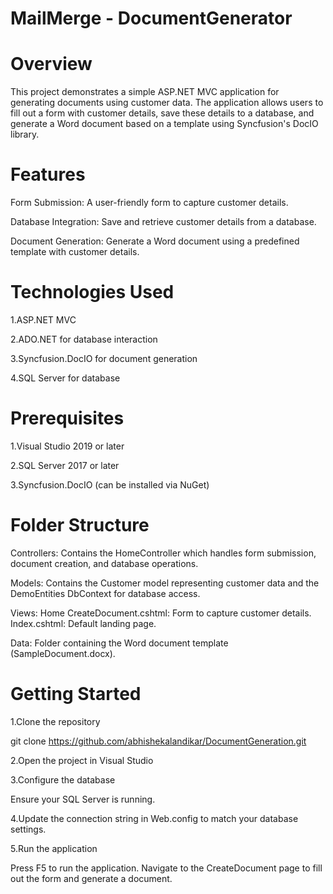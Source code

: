 # MailMerge - DocumentGenerator

# Overview
This project demonstrates a simple ASP.NET MVC application for generating documents using customer data. The application allows users to fill out a form with customer details, save these details to a database, and generate a Word document based on a template using Syncfusion's DocIO library.

# Features
Form Submission: A user-friendly form to capture customer details.

Database Integration: Save and retrieve customer details from a database.

Document Generation: Generate a Word document using a predefined template with customer details.

# Technologies Used
  1.ASP.NET MVC
  
  2.ADO.NET for database interaction
  
  3.Syncfusion.DocIO for document generation
  
  4.SQL Server for database
  
# Prerequisites

  1.Visual Studio 2019 or later

  2.SQL Server 2017 or later

  3.Syncfusion.DocIO (can be installed via NuGet)

# Folder Structure

  Controllers: Contains the HomeController which handles form submission, document creation, and database operations.

  Models: Contains the Customer model representing customer data and the DemoEntities DbContext for database access.

  Views:
  Home
  CreateDocument.cshtml: Form to capture customer details.
  Index.cshtml: Default landing page.

  Data: Folder containing the Word document template (SampleDocument.docx).

# Getting Started

1.Clone the repository

  git clone https://github.com/abhishekalandikar/DocumentGeneration.git

2.Open the project in Visual Studio

3.Configure the database

  Ensure your SQL Server is running.

4.Update the connection string in Web.config to match your database settings.

5.Run the application

  Press F5 to run the application.
  Navigate to the CreateDocument page to fill out the form and generate a document.

